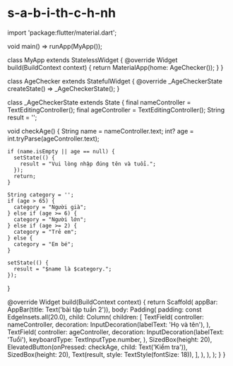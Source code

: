 # s-a-b-i-th-c-h-nh
import 'package:flutter/material.dart';

void main() => runApp(MyApp());

class MyApp extends StatelessWidget {
  @override
  Widget build(BuildContext context) {
    return MaterialApp(home: AgeChecker());
  }
}

class AgeChecker extends StatefulWidget {
  @override
  _AgeCheckerState createState() => _AgeCheckerState();
}

class _AgeCheckerState extends State<AgeChecker> {
  final nameController = TextEditingController();
  final ageController = TextEditingController();
  String result = '';

  void checkAge() {
    String name = nameController.text;
    int? age = int.tryParse(ageController.text);

    if (name.isEmpty || age == null) {
      setState(() {
        result = "Vui lòng nhập đúng tên và tuổi.";
      });
      return;
    }

    String category = '';
    if (age > 65) {
      category = "Người già";
    } else if (age >= 6) {
      category = "Người lớn";
    } else if (age >= 2) {
      category = "Trẻ em";
    } else {
      category = "Em bé";
    }

    setState(() {
      result = "$name là $category.";
    });
  }

  @override
  Widget build(BuildContext context) {
    return Scaffold(
      appBar: AppBar(title: Text('bài tập tuần 2')),
      body: Padding(
        padding: const EdgeInsets.all(20.0),
        child: Column(
          children: [
            TextField(
              controller: nameController,
              decoration: InputDecoration(labelText: 'Họ và tên'),
            ),
            TextField(
              controller: ageController,
              decoration: InputDecoration(labelText: 'Tuổi'),
              keyboardType: TextInputType.number,
            ),
            SizedBox(height: 20),
            ElevatedButton(onPressed: checkAge, child: Text('Kiểm tra')),
            SizedBox(height: 20),
            Text(result, style: TextStyle(fontSize: 18)),
          ],
        ),
      ),
    );
  }
}
